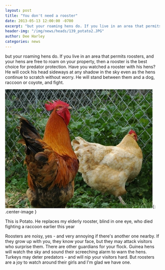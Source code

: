 ```yaml
---
layout: post
title: "You don't need a rooster"
date: 2013-05-13 12:00:00 -0700
excerpt: "but your roaming hens do. If you live in an area that permits roosters, and your hens are ..."
header-img: "/img/news/heads/139_potato2.JPG"
author: Dee Harley
categories: news
---
```

but your roaming hens do. If you live in an area that permits
roosters, and your hens are free to roam on your property, then a
rooster is the best choice for predator protection. Have you watched a
rooster with his hens? He will cock his head sideways at any shadow in
the sky even as the hens continue to scratch without worry. He will
stand between them and a dog, raccoon or coyote, and fight.

![image](/img/news/139_potato2.JPG){: .center-image }

This is Potato. He replaces my elderly rooster, blind in one eye, who
died fighting a raccoon earlier this year

Roosters are noisy, yes - and very annoying if there's another one
nearby. If they grow up with you, they know your face, but they may
attack visitors who surprise them. There are other guardians for your
flock. Guinea hens will watch the sky and sound their screeching alarm
to warn the hens. Turkeys may deter predators - and will nip your
visitors hard. But roosters are a joy to watch around their girls and
I'm glad we have one.

